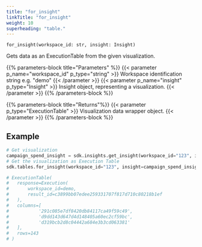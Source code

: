 ```yaml
---
title: "for_insight"
linkTitle: "for_insight"
weight: 10
superheading: "table."
---
```




``for_insight(workspace_id: str, insight: Insight)``

Gets data as an ExecutionTable from the given visualization.

{{% parameters-block  title="Parameters" %}}
{{< parameter p_name="workspace_id" p_type="string" >}}
Workspace identification string e.g. "demo"
{{< /parameter >}}
{{< parameter p_name="insight" p_type="Insight" >}}
Insight object, representing a visualization.
{{< /parameter >}}
{{% /parameters-block %}}

{{% parameters-block title="Returns"%}}
{{< parameter p_type="ExecutionTable" >}}
Visualization data wrapper object.
{{< /parameter >}}
{{% /parameters-block %}}

## Example

```python
# Get visualization
campaign_spend_insight = sdk.insights.get_insight(workspace_id="123", insight_id="campaign_spend")
# Get the visualization as Execution Table
sdk.tables.for_insight(workspace_id="123", insight=campaign_spend_insight)

# ExecutionTable(
#   response=Execution(
#       workspace_id=demo,
#       result_id=c3899bb07edee259331707f817d710c80218b1ef
#   ),
#   columns=[
#           '291c085e7df8420db84117ca49f59c49',
#           'd9dd143d647d4d148405a60ec2cf59bc',
#           'd319bcb2d8c04442a684e3b3cd063381'
#   ],
#   rows=143
# )
```
